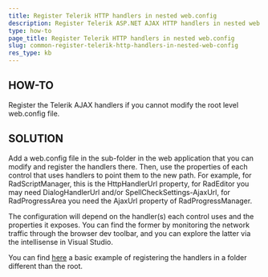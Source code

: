 ```yaml
---
title: Register Telerik HTTP handlers in nested web.config
description: Register Telerik ASP.NET AJAX HTTP handlers in nested web.config. Check it now!
type: how-to
page_title: Register Telerik HTTP handlers in nested web.config
slug: common-register-telerik-http-handlers-in-nested-web-config
res_type: kb
---
```



## HOW-TO

Register the Telerik AJAX handlers if you cannot modify the root level web.config file.

## SOLUTION

Add a web.config file in the sub-folder in the web application that you can modify and register the handlers there. Then, use the properties of each control that uses handlers to point them to the new path. For example, for RadScriptManager, this is the HttpHandlerUrl property, for RadEditor you may need DialogHandlerUrl and/or SpellCheckSettings-AjaxUrl, for RadProgressArea you need the AjaxUrl property of RadProgressManager.

The configuration will depend on the handler(s) each control uses and the properties it exposes. You can find the former by monitoring the network traffic through the browser dev toolbar, and you can explore the latter via the intellisense in Visual Studio.

You can find [here](files/common-nested-web-config-handler-registration.zip) a basic example of registering the handlers in a folder different than the root.


